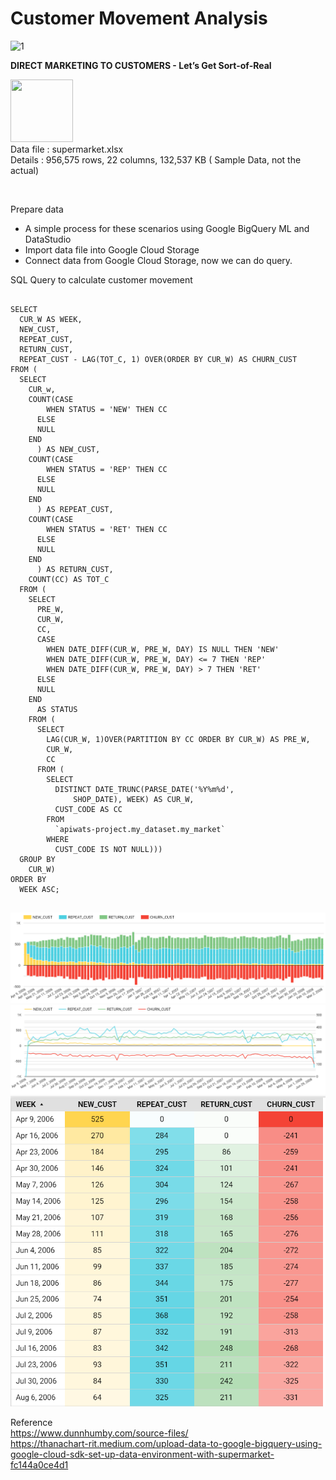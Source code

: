 <h1>Customer Movement Analysis</h1>

<p align="left">
<img width="367" alt="1" src="https://user-images.githubusercontent.com/5312356/120929641-fb56ae00-c713-11eb-9d10-a13e69f00b15.PNG">

<b>DIRECT MARKETING TO CUSTOMERS - Let’s Get Sort-of-Real</b>

<img src="https://cdn.iconscout.com/icon/free/png-512/microsoft-excel-2-569282.png"
     width="100" height="100" ><br>
Data file : supermarket.xlsx <br>
Details   : 956,575 rows, 22 columns, 132,537 KB  ( Sample Data, not the actual)
</p>
<br/>

Prepare data
- A simple process for these scenarios using Google BigQuery ML and DataStudio
- Import data file into Google Cloud Storage 
- Connect data from Google Cloud Storage, now we can do query.

SQL Query to calculate customer movement
<pre>
<code>
SELECT
  CUR_W AS WEEK,
  NEW_CUST,
  REPEAT_CUST,
  RETURN_CUST,
  REPEAT_CUST - LAG(TOT_C, 1) OVER(ORDER BY CUR_W) AS CHURN_CUST
FROM (
  SELECT
    CUR_w,
    COUNT(CASE
        WHEN STATUS = 'NEW' THEN CC
      ELSE
      NULL
    END
      ) AS NEW_CUST,
    COUNT(CASE
        WHEN STATUS = 'REP' THEN CC
      ELSE
      NULL
    END
      ) AS REPEAT_CUST,
    COUNT(CASE
        WHEN STATUS = 'RET' THEN CC
      ELSE
      NULL
    END
      ) AS RETURN_CUST,
    COUNT(CC) AS TOT_C
  FROM (
    SELECT
      PRE_W,
      CUR_W,
      CC,
      CASE
        WHEN DATE_DIFF(CUR_W, PRE_W, DAY) IS NULL THEN 'NEW'
        WHEN DATE_DIFF(CUR_W, PRE_W, DAY) <= 7 THEN 'REP'
        WHEN DATE_DIFF(CUR_W, PRE_W, DAY) > 7 THEN 'RET'
      ELSE
      NULL
    END
      AS STATUS
    FROM (
      SELECT
        LAG(CUR_W, 1)OVER(PARTITION BY CC ORDER BY CUR_W) AS PRE_W,
        CUR_W,
        CC
      FROM (
        SELECT
          DISTINCT DATE_TRUNC(PARSE_DATE('%Y%m%d',
              SHOP_DATE), WEEK) AS CUR_W,
          CUST_CODE AS CC
        FROM
          `apiwats-project.my_dataset.my_market`
        WHERE
          CUST_CODE IS NOT NULL)))
  GROUP BY
    CUR_W)
ORDER BY
  WEEK ASC;
</code>
</pre>
<img src="https://github.com/PaoLastHope/BADS7105/blob/84f3463117404556d6771e26ed7b785904bd62d1/HOMEWORK%2010/images/churn1.PNG">
<img src="https://github.com/PaoLastHope/BADS7105/blob/84f3463117404556d6771e26ed7b785904bd62d1/HOMEWORK%2010/images/churn2.PNG">
<img src="https://github.com/PaoLastHope/BADS7105/blob/84f3463117404556d6771e26ed7b785904bd62d1/HOMEWORK%2010/images/churn3.PNG">

Reference<br/>
https://www.dunnhumby.com/source-files/<br/>
https://thanachart-rit.medium.com/upload-data-to-google-bigquery-using-google-cloud-sdk-set-up-data-environment-with-supermarket-fc144a0ce4d1
